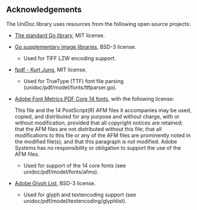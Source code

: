 Acknowledgements
----------------

The UniDoc library uses resources from the following open source projects:

* [The standard Go library](https://golang.org/pkg/#stdlib), MIT license.

* [Go supplementary image libraries](https://godoc.org/golang.org/x/image/tiff/lzw), BSD-3 license.

  - Used for TIFF LZW encoding support.

* [fpdf - Kurt Jung](https://github.com/jung-kurt/gofpdf), MIT license.

  - Used for TrueType (TTF) font file parsing (unidoc/pdf/model/fonts/ttfparser.go).

* [Adobe Font Metrics PDF Core 14 fonts](http://www.adobe.com/devnet/font.html), with the following license:

  This file and the 14 PostScript(R) AFM files it accompanies may be used,
copied, and distributed for any purpose and without charge, with or without
modification, provided that all copyright notices are retained; that the
AFM files are not distributed without this file; that all modifications
to this file or any of the AFM files are prominently noted in the modified
file(s); and that this paragraph is not modified. Adobe Systems has no
responsibility or obligation to support the use of the AFM files.

  - Used for support of the 14 core fonts (see unidoc/pdf/model/fonts/afms).

* [Adobe Glyph List](https://github.com/adobe-type-tools/agl-aglfn), BSD-3 license.

  - Used for glyph and textencoding support (see unidoc/pdf/model/textencoding/glyphlist).

